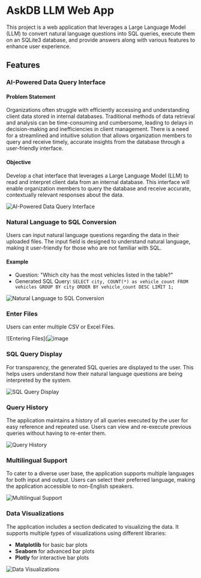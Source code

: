 # AskDB LLM Web App

This project is a web application that leverages a Large Language Model (LLM) to convert natural language questions into SQL queries, execute them on an SQLite3 database, and provide answers along with various features to enhance user experience.

## Features

### AI-Powered Data Query Interface

#### Problem Statement
Organizations often struggle with efficiently accessing and understanding client data stored in internal databases. Traditional methods of data retrieval and analysis can be time-consuming and cumbersome, leading to delays in decision-making and inefficiencies in client management. There is a need for a streamlined and intuitive solution that allows organization members to query and receive timely, accurate insights from the database through a user-friendly interface.

#### Objective
Develop a chat interface that leverages a Large Language Model (LLM) to read and interpret client data from an internal database. This interface will enable organization members to query the database and receive accurate, contextually relevant responses about the data.

![AI-Powered Data Query Interface](![image](https://github.com/user-attachments/assets/addbe7bd-2e48-4c17-afab-679e996df9a7))


### Natural Language to SQL Conversion

Users can input natural language questions regarding the data in their uploaded files. The input field is designed to understand natural language, making it user-friendly for those who are not familiar with SQL.

#### Example
- Question: "Which city has the most vehicles listed in the table?"
- Generated SQL Query: `SELECT city, COUNT(*) as vehicle_count FROM vehicles GROUP BY city ORDER BY vehicle_count DESC LIMIT 1;`

![Natural Language to SQL Conversion](![image](https://github.com/user-attachments/assets/7399ed75-2ade-4d82-8f0e-86fa6713faad)
)

### Enter Files

Users can enter multiple CSV or Excel Files.

![Entering Files](![image](https://github.com/user-attachments/assets/cdc170fa-dc2b-4b48-861d-6ab9ec6bc4ec)


### SQL Query Display

For transparency, the generated SQL queries are displayed to the user. This helps users understand how their natural language questions are being interpreted by the system.

![SQL Query Display](![image](https://github.com/user-attachments/assets/68b10117-be1b-4cc8-a6dc-286ca9a6398d)
)



### Query History

The application maintains a history of all queries executed by the user for easy reference and repeated use. Users can view and re-execute previous queries without having to re-enter them.

![Query History](![image](https://github.com/user-attachments/assets/25d6b060-5460-4cc7-8bbc-1b7814c4ed07)
)

### Multilingual Support

To cater to a diverse user base, the application supports multiple languages for both input and output. Users can select their preferred language, making the application accessible to non-English speakers.

![Multilingual Support](![image](https://github.com/user-attachments/assets/17dc9c80-6241-424f-8440-f90d57fe2244))



### Data Visualizations

The application includes a section dedicated to visualizing the data. It supports multiple types of visualizations using different libraries:
- **Matplotlib** for basic bar plots
- **Seaborn** for advanced bar plots
- **Plotly** for interactive bar plots

![Data Visualizations](![image](https://github.com/user-attachments/assets/a3941ed1-7dd0-45a6-95b4-e2a0057b7ac2))
